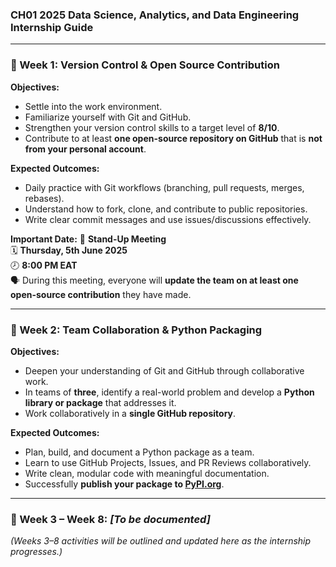 ### **CH01 2025 Data Science, Analytics, and Data Engineering Internship Guide**

---
### **📅 Week 1: Version Control & Open Source Contribution**

**Objectives:**
- Settle into the work environment.
- Familiarize yourself with Git and GitHub.
- Strengthen your version control skills to a target level of **8/10**.
- Contribute to at least **one open-source repository on GitHub** that is **not from your personal account**.

**Expected Outcomes:**
- Daily practice with Git workflows (branching, pull requests, merges, rebases).
- Understand how to fork, clone, and contribute to public repositories.
- Write clear commit messages and use issues/discussions effectively.

**Important Date:**
📌 **Stand-Up Meeting**  
🗓️ **Thursday, 5th June 2025**  
🕗 **8:00 PM EAT**  
🗣️ During this meeting, everyone will **update the team on at least one open-source contribution** they have made.

---

### **📅 Week 2: Team Collaboration & Python Packaging**

**Objectives:**
- Deepen your understanding of Git and GitHub through collaborative work.
- In teams of **three**, identify a real-world problem and develop a **Python library or package** that addresses it.
- Work collaboratively in a **single GitHub repository**.

**Expected Outcomes:**
- Plan, build, and document a Python package as a team.
- Learn to use GitHub Projects, Issues, and PR Reviews collaboratively.
- Write clean, modular code with meaningful documentation.
- Successfully **publish your package to [PyPI.org](https://pypi.org)**.

---

### **📅 Week 3 – Week 8: _[To be documented]_**

_(Weeks 3–8 activities will be outlined and updated here as the internship progresses.)_
